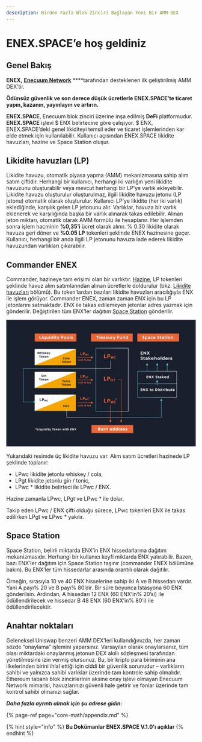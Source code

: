```yaml
---
description: Birden Fazla Blok Zinciri Bağlayan Yeni Bir AMM DEX
---
```


# ENEX.SPACE’e hoş geldiniz

## Genel Bakış

**ENEX,** [**Enecuum Network**](https://enecuum.com/) ****tarafından desteklenen ilk geliştirilmiş AMM DEX’tir.

**Ödünsüz güvenlik ve son derece düşük ücretlerle ENEX.SPACE’te ticaret yapın, kazanın, yayınlayın ve artırın.**

**ENEX.SPACE**, Enecuum blok zinciri üzerine inşa edilmiş **DeFi** platformudur. **ENEX.SPACE** işlevi $ ENX belirtecine göre çalışıyor.  $ ENX, ENEX.SPACE’deki genel likiditeyi temsil eder ve ticaret işlemlerinden kar elde etmek için kullanılabilir.  Kullanıcı açısından ENEX.SPACE likidite havuzları, hazine  ve Space Station oluşur.

## Likidite havuzları \(LP\)

Likidite havuzu, otomatik piyasa yapma \(AMM\) mekanizmasına sahip alım satım çiftidir.  Herhangi bir kullanıcı, herhangi iki varlığın yeni likidite havuzunu oluşturabilir veya mevcut herhangi bir LP’ye varlık ekleyebilir.  Likidite havuzu oluşturulur oluşturulmaz, ilgili likidite havuzu jetonu \(LP jetonu\) otomatik olarak oluşturulur.  Kullanıcı LP’ye likidite \(her iki varlık\) eklediğinde, karşılık gelen LP jetonunu alır.  Varlıklar, havuza bir varlık eklenerek ve karşılığında başka bir varlık alınarak takas edilebilir.  Alınan jeton miktarı, otomatik olarak AMM formülü ile hesaplanır.  Her işlemden sonra işlem hacminin  **%0,35’i** ücret olarak alınır.  % 0.30 likidite olarak havuza geri döner ve **%0.05 LP** tokenleri şeklinde ENEX hazinesine geçer.  Kullanıcı, herhangi bir anda ilgili LP jetonunu havuza iade ederek likidite havuzundan varlıkları çıkarabilir.

## Commander ENEX

Commander, hazineye tam erişimi olan bir varlıktır.  [Hazine](https://app.gitbook.com/@enex/s/enex-space/~/drafts/-MZWwNX-NdDxSnLJDSbo/v/tuerkce-1.0.0/treasury-fund/treasury-fund), LP tokenleri şeklinde havuz alım satımlarından alınan ücretlerle doldurulur \(bkz. [Likidite havuzları](https://app.gitbook.com/@enex/s/enex-space/~/drafts/-MZWwNX-NdDxSnLJDSbo/v/tuerkce-1.0.0/exchange-1/liquidity-pools) bölümü\).  Bu token’lardan bazıları likidite havuzları aracılığıyla ENX ile işlem görüyor.  Commander ENEX, zaman zaman ENX için bu LP jetonlarını satmaktadır.  ENX ile takas edilemeyen jetonlar adres yazmak için gönderilir.  Değiştirilen tüm ENX’ler dağıtım [Space Station](https://app.gitbook.com/@enex/s/enex-space/~/drafts/-MZWwNX-NdDxSnLJDSbo/v/tuerkce-1.0.0/space-station-pool) gönderilir.

![](.gitbook/assets/photo_2021-03-17-16.01.33.jpeg)

Yukarıdaki resimde üç likidite havuzu var.  Alım satım ücretleri hazinede LP şeklinde toplanır: 

* LPwc likidite jetonlu whiskey / cola, 
* LPgt likidite jetonlu gin / tonic,
* LPwc \* likidite belirteci ile LPwc / ENX.

Hazine zamanla LPwc, LPgt ve LPwc \* ile dolar. 

Takip eden LPwc / ENX çifti olduğu sürece, LPwc tokenleri ENX ile takas edilirken LPgt ve LPwc \* yakılır.

## Space Station

Space Station, belirli miktarda ENX’in ENX hissedarlarına dağıtım mekanizmasıdır.  Herhangi bir kullanıcı keyfi miktarda ENX yatırabilir.  Bazen, bazı ENX’ler dağıtım için Space Station taşınır \(commander ENEX bölümüne bakın\).  Bu ENX’ler tüm hissedarlar arasında orantılı olarak dağıtılır.

Örneğin, sırasıyla 10 ve 40 ENX hisselerine sahip iki A ve B hissedarı vardır.  Yani A payı% 20 ve B payı% 80’dir.  Bir süre boyunca İstasyona 60 ENX gönderilsin.  Ardından, A hissedarı 12 ENX \(60 ENX’in% 20’si\) ile ödüllendirilecek ve hissedar B 48 ENX \(60 ENX’in% 80’i\) ile ödüllendirilecektir.

## Anahtar noktaları

Geleneksel Uniswap benzeri AMM DEX’leri kullandığınızda, her zaman sözde “onaylama” işlemini yaparsınız.  Varsayılan olarak onaylarsanız, tüm olası miktardaki onaylanmış jetonun DEX akıllı sözleşmesi tarafından yönetilmesine izin vermiş olursunuz.  Bu, bir kripto para biriminin ana ilkelerinden birini ihlal ettiği için ciddi bir güvenlik sorunudur – varlıkların sahibi ve yalnızca sahibi varlıklar üzerinde tam kontrole sahip olmalıdır.  Ethereum tabanlı blok zincirlerinin aksine onay işlevi olmayan Enecuum Network mimarisi, havuzlarınızı güvenli hale getirir ve fonlar üzerinde tam kontrol sahibi olmanızı sağlar.

_**Daha fazla ayrıntı almak için şu adrese gidin:**_

{% page-ref page="core-math/appendix.md" %}

{% hint style="info" %}
**Bu Dokümanlar ENEX.SPACE V.1.0'ı açıklar**
{% endhint %}

